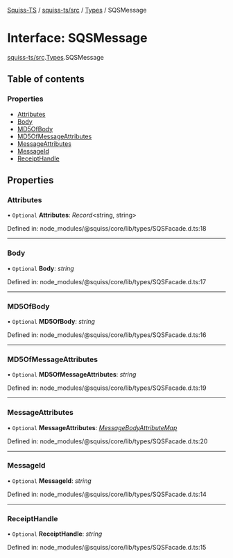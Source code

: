 [Squiss-TS](../README.md) / [squiss-ts/src](../modules/squiss_ts_src.md) / [Types](../modules/squiss_ts_src.types.md) / SQSMessage

# Interface: SQSMessage

[squiss-ts/src](../modules/squiss_ts_src.md).[Types](../modules/squiss_ts_src.types.md).SQSMessage

## Table of contents

### Properties

- [Attributes](squiss_ts_src.types.sqsmessage.md#attributes)
- [Body](squiss_ts_src.types.sqsmessage.md#body)
- [MD5OfBody](squiss_ts_src.types.sqsmessage.md#md5ofbody)
- [MD5OfMessageAttributes](squiss_ts_src.types.sqsmessage.md#md5ofmessageattributes)
- [MessageAttributes](squiss_ts_src.types.sqsmessage.md#messageattributes)
- [MessageId](squiss_ts_src.types.sqsmessage.md#messageid)
- [ReceiptHandle](squiss_ts_src.types.sqsmessage.md#receipthandle)

## Properties

### Attributes

• `Optional` **Attributes**: *Record*<string, string\>

Defined in: node_modules/@squiss/core/lib/types/SQSFacade.d.ts:18

___

### Body

• `Optional` **Body**: *string*

Defined in: node_modules/@squiss/core/lib/types/SQSFacade.d.ts:17

___

### MD5OfBody

• `Optional` **MD5OfBody**: *string*

Defined in: node_modules/@squiss/core/lib/types/SQSFacade.d.ts:16

___

### MD5OfMessageAttributes

• `Optional` **MD5OfMessageAttributes**: *string*

Defined in: node_modules/@squiss/core/lib/types/SQSFacade.d.ts:19

___

### MessageAttributes

• `Optional` **MessageAttributes**: [*MessageBodyAttributeMap*](../modules/squiss_ts_src.types.md#messagebodyattributemap)

Defined in: node_modules/@squiss/core/lib/types/SQSFacade.d.ts:20

___

### MessageId

• `Optional` **MessageId**: *string*

Defined in: node_modules/@squiss/core/lib/types/SQSFacade.d.ts:14

___

### ReceiptHandle

• `Optional` **ReceiptHandle**: *string*

Defined in: node_modules/@squiss/core/lib/types/SQSFacade.d.ts:15
